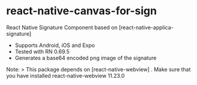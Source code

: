 # react-native-canvas-for-sign

React Native Signature Component based on [react-native-applica-signature]

- Supports Android, iOS and Expo
- Tested with RN 0.69.5
- Generates a base64 encoded png image of the signature

Note: > This package depends on [react-native-webview] . Make sure that you have installed react-native-webview 11.23.0

